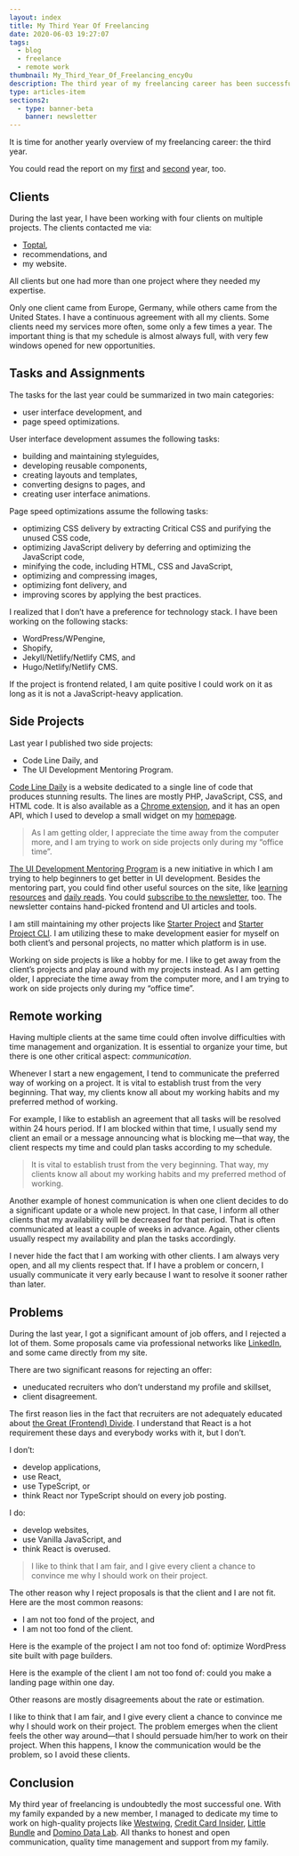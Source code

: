 ```yaml
---
layout: index
title: My Third Year Of Freelancing
date: 2020-06-03 19:27:07
tags:
  - blog
  - freelance
  - remote work
thumbnail: My_Third_Year_Of_Freelancing_ency0u
description: The third year of my freelancing career has been successful thanks to honest and open communication, quality time management and support from my family.
type: articles-item
sections2:
  - type: banner-beta
    banner: newsletter
---
```


It is time for another yearly overview of my freelancing career: the third year.

You could read the report on my [first] and [second] year, too.

<!-- more -->
## Clients

During the last year, I have been working with four clients on multiple projects. The clients contacted me via:

- [Toptal],
- recommendations, and
- my website.

All clients but one had more than one project where they needed my expertise.

Only one client came from Europe, Germany, while others came from the United States. I have a continuous agreement with all my clients. Some clients need my services more often, some only a few times a year. The important thing is that my schedule is almost always full, with very few windows opened for new opportunities.

## Tasks and Assignments

The tasks for the last year could be summarized in two main categories:

- user interface development, and
- page speed optimizations.

User interface development assumes the following tasks:

- building and maintaining styleguides,
- developing reusable components,
- creating layouts and templates,
- converting designs to pages, and
- creating user interface animations.

Page speed optimizations assume the following tasks:

- optimizing CSS delivery by extracting Critical CSS and purifying the unused CSS code,
- optimizing JavaScript delivery by deferring and optimizing the JavaScript code,
- minifying the code, including HTML, CSS and JavaScript,
- optimizing and compressing images,
- optimizing font delivery, and
- improving scores by applying the best practices.

I realized that I don’t have a preference for technology stack. I have been working on the following stacks:

- WordPress/WPengine,
- Shopify,
- Jekyll/Netlify/Netlify CMS, and
- Hugo/Netlify/Netlify CMS.

If the project is frontend related, I am quite positive I could work on it as long as it is not a JavaScript-heavy application.

## Side Projects

Last year I published two side projects:

- Code Line Daily, and
- The UI Development Mentoring Program.

[Code Line Daily] is a website dedicated to a single line of code that produces stunning results. The lines are mostly PHP, JavaScript, CSS, and HTML code. It is also available as a [Chrome extension], and it has an open API, which I used to develop a small widget on my [homepage].

> As I am getting older, I appreciate the time away from the computer more, and I am trying to work on side projects only during my “office time”.

[The UI Development Mentoring Program] is a new initiative in which I am trying to help beginners to get better in UI development. Besides the mentoring part, you could find other useful sources on the site, like [learning resources] and [daily reads]. You could [subscribe to the newsletter], too. The newsletter contains hand-picked frontend and UI articles and tools.

I am still maintaining my other projects like [Starter Project] and [Starter Project CLI]. I am utilizing these to make development easier for myself on both client’s and personal projects, no matter which platform is in use.

Working on side projects is like a hobby for me. I like to get away from the client’s projects and play around with my projects instead. As I am getting older, I appreciate the time away from the computer more, and I am trying to work on side projects only during my “office time”.

## Remote working

Having multiple clients at the same time could often involve difficulties with time management and organization. It is essential to organize your time, but there is one other critical aspect: *communication*.


Whenever I start a new engagement, I tend to communicate the preferred way of working on a project. It is vital to establish trust from the very beginning. That way, my clients know all about my working habits and my preferred method of working.

For example, I like to establish an agreement that all tasks will be resolved within 24 hours period. If I am blocked within that time, I usually send my client an email or a message announcing what is blocking me—that way, the client respects my time and could plan tasks according to my schedule.

> It is vital to establish trust from the very beginning. That way, my clients know all about my working habits and my preferred method of working.

Another example of honest communication is when one client decides to do a significant update or a whole new project. In that case, I inform all other clients that my availability will be decreased for that period. That is often communicated at least a couple of weeks in advance. Again, other clients usually respect my availability and plan the tasks accordingly.

I never hide the fact that I am working with other clients. I am always very open, and all my clients respect that. If I have a problem or concern, I usually communicate it very early because I want to resolve it sooner rather than later.

## Problems

During the last year, I got a significant amount of job offers, and I rejected a lot of them. Some proposals came via professional networks like [LinkedIn], and some came directly from my site.

There are two significant reasons for rejecting an offer:

- uneducated recruiters who don’t understand my profile and skillset,
- client disagreement.

The first reason lies in the fact that recruiters are not adequately educated about [the Great (Frontend) Divide]. I understand that React is a hot requirement these days and everybody works with it, but I don’t.

I don’t:

- develop applications,
- use React,
- use TypeScript, or
- think React nor TypeScript should on every job posting.

I do:

- develop websites,
- use Vanilla JavaScript, and
- think React is overused.

> I like to think that I am fair, and I give every client a chance to convince me why I should work on their project.

The other reason why I reject proposals is that the client and I are not fit. Here are the most common reasons:

- I am not too fond of the project, and
- I am not too fond of the client.

Here is the example of the project I am not too fond of: optimize WordPress site built with page builders.

Here is the example of the client I am not too fond of: could you make a landing page within one day.

Other reasons are mostly disagreements about the rate or estimation.

I like to think that I am fair, and I give every client a chance to convince me why I should work on their project. The problem emerges when the client feels the other way around—that I should persuade him/her to work on their project. When this happens, I know the communication would be the problem, so I avoid these clients.

## Conclusion

My third year of freelancing is undoubtedly the most successful one. With my family expanded by a new member, I managed to dedicate my time to work on high-quality projects like [Westwing], [Credit Card Insider], [Little Bundle] and [Domino Data Lab]. All thanks to honest and open communication, quality time management and support from my family.

[first]: /articles/my-first-year-of-freelancing/
[second]: /articles/my-second-year-of-freelancing/
[Toptal]: https://www.toptal.com/#trust-nothing-but-brilliant-freelancers
[Code Line Daily]: https://cld.silvestar.codes/
[Chrome extension]: https://chrome.google.com/webstore/detail/code-line-daily/jfgojeolhopchbgfdgodicnaimmkbpbg
[homepage]: /
[The UI Development Mentoring Program]: https://www.silvestar.codes/side-projects/ui-dev-mentoring/
[learning resources]: https://www.silvestar.codes/side-projects/ui-dev-mentoring/resources
[daily reads]: https://www.silvestar.codes/side-projects/ui-dev-mentoring/reads
[subscribe to the newsletter]: https://www.silvestar.codes/side-projects/ui-dev-mentoring/reads#newsletter
[Starter Project]: https://www.npmjs.com/package/starter-project
[Starter Project CLI]: https://www.npmjs.com/package/starter-project-cli
[LinkedIn]: https://www.linkedin.com/in/starbist/
[the Great (Frontend) Divide]: https://css-tricks.com/the-great-divide/
[Westwing]: /portfolio/westwing/
[Credit Card Insider]: /portfolio/creditcardinsider/
[Little Bundle]: /portfolio/little-bundle/
[Domino Data Lab]: /portfolio/dominodatalab/
